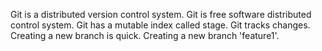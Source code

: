Git is a distributed version control system.
Git is free software distributed control system.
Git has a mutable index called stage.
Git tracks changes.
Creating a new branch is quick.
Creating a new branch 'feature1'.
